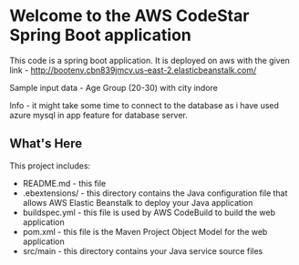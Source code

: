 Welcome to the AWS CodeStar Spring Boot application
==================================================

This code is a spring boot application. It is deployed on aws with the given link - http://bootenv.cbn839jmcv.us-east-2.elasticbeanstalk.com/

Sample input data - Age Group (20-30) with city indore

Info - it might take some time to connect to the database as i have used azure mysql in app feature for database server.

What's Here
-----------

This project includes:

* README.md - this file
* .ebextensions/ - this directory contains the Java configuration file that
  allows AWS Elastic Beanstalk to deploy your Java application
* buildspec.yml - this file is used by AWS CodeBuild to build the web
  application
* pom.xml - this file is the Maven Project Object Model for the web application
* src/main - this directory contains your Java service source files
